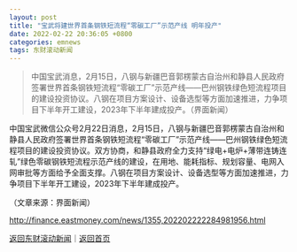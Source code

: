 ```yaml
---
layout: post
title: "宝武将建世界首条钢铁短流程“零碳工厂”示范产线 明年投产"
date: 2022-02-22 20:36:05 +0800
categories: emnews
tags: 东财滚动新闻
---
```

> 中国宝武消息，2月15日，八钢与新疆巴音郭楞蒙古自治州和静县人民政府签署世界首条钢铁短流程“零碳工厂”示范产线——巴州钢铁绿色短流程项目的建设投资协议。八钢在项目方案设计、设备选型等方面加速推进，力争项目下半年开工建设，2023年下半年建成投产。（界面新闻）

<p>中国宝武微信公众号2月22日消息，2月15日，八钢与新疆巴音郭楞蒙古自治州和静县人民政府签署世界首条钢铁短流程“零碳工厂”示范产线——巴州钢铁绿色短流程项目的建设投资协议。双方协商，和静县政府全力支持“绿电+电炉+薄带连铸连轧”绿色零碳钢铁短流程示范产线的建设，在用地、能耗指标、规划容量、电网入网审批等方面给予全面支撑。八钢在项目方案设计、设备选型等方面加速推进，力争项目下半年开工建设，2023年下半年建成投产。</p><p class="em_media">（文章来源：界面新闻）</p>

<http://finance.eastmoney.com/news/1355,202202222284981956.html>

[返回东财滚动新闻](//finews.withounder.com/emnews/)｜[返回首页](//finews.withounder.com/)